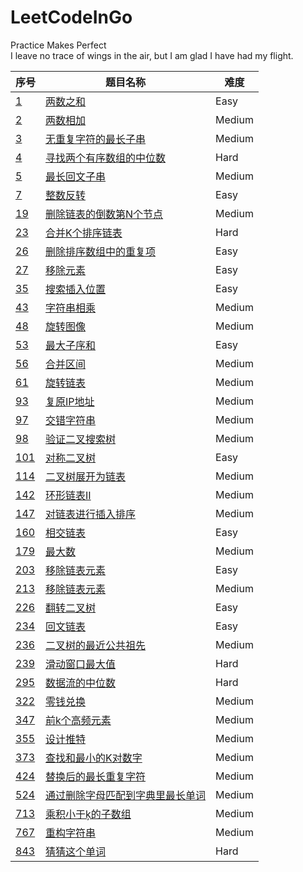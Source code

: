 # LeetCodeInGo
Practice Makes Perfect  
I leave no trace of wings in the air, but I am glad I have had my flight.  

|序号|题目名称|难度|  
|---| ----- | -------- |  
|[1](https://leetcode-cn.com/problems/two-sum/)|[两数之和](./problem/1.go)|Easy|  
|[2](https://leetcode-cn.com/problems/add-two-numbers/)|[两数相加](./problem/2.go)|Medium|  
|[3](https://leetcode-cn.com/problems/longest-substring-without-repeating-characters/)|[无重复字符的最长子串](./problem/3.go)|Medium|  
|[4](https://leetcode-cn.com/problems/median-of-two-sorted-arrays/)|[寻找两个有序数组的中位数](./problem/4.go)|Hard|  
|[5](https://leetcode-cn.com/problems/longest-palindromic-substring/)|[最长回文子串](./problem/5.go)|Medium|  
|[7](https://leetcode-cn.com/problems/reverse-integer/)|[整数反转](./problem/7.go)|Easy|  
|[19](https://leetcode-cn.com/problems/remove-nth-node-from-end-of-list/)|[删除链表的倒数第N个节点](./problem/19.go)|Medium|  
|[23](https://leetcode-cn.com/problems/merge-k-sorted-lists/)|[合并K个排序链表](./problem/23.go)|Hard|  
|[26](https://leetcode-cn.com/problems/remove-duplicates-from-sorted-array/)|[删除排序数组中的重复项](./problem/26.go)|Easy|  
|[27](https://leetcode-cn.com/problems/remove-element/)|[移除元素](./problem/27.go)|Easy|  
|[35](https://leetcode-cn.com/problems/search-insert-position/)|[搜索插入位置](./problem/35.go)|Easy|  
|[43](https://leetcode-cn.com/problems/multiply-strings/)|[字符串相乘](./problem/43.go)|Medium|  
|[48](https://leetcode-cn.com/problems/rotate-image/)|[旋转图像](./problem/48.go)|Medium|  
|[53](https://leetcode-cn.com/problems/multiply-strings/)|[最大子序和](./problem/53.go)|Easy|  
|[56](https://leetcode-cn.com/problems/merge-intervals/)|[合并区间](./problem/56.go)|Medium|  
|[61](https://leetcode-cn.com/problems/rotate-list/)|[旋转链表](./problem/61.go)|Medium|  
|[93](https://leetcode-cn.com/problems/restore-ip-addresses)|[复原IP地址](./problem/93.go)|Medium|
|[97](https://leetcode-cn.com/problems/interleaving-string/comments/)|[交错字符串](./problem/97.go)|Medium|
|[98](https://leetcode-cn.com/problems/validate-binary-search-tree/)|[验证二叉搜索树](./problem/98.go)|Medium|
|[101](https://leetcode-cn.com/problems/symmetric-tree/)|[对称二叉树](./problem/101.go)|Easy|  
|[114](https://leetcode-cn.com/problems/flatten-binary-tree-to-linked-list/)|[二叉树展开为链表](./problem/114.go)|Medium|  
|[142](https://leetcode-cn.com/problems/linked-list-cycle-ii/)|[环形链表II](./problem/142.go)|Medium|
|[147](https://leetcode-cn.com/problems/insertion-sort-list/)|[对链表进行插入排序](./problem/147.go)|Medium|  
|[160](https://leetcode-cn.com/problems/intersection-of-two-linked-lists/)|[相交链表](./problem/160.go)|Easy|  
|[179](https://leetcode-cn.com/problems/largest-number/)|[最大数](/problem/179.go)|Medium|  
|[203](https://leetcode-cn.com/problems/remove-linked-list-elements/)|[移除链表元素](./problem/203.go)|Easy|
|[213](https://leetcode-cn.com/problems/house-robber-ii/)|[移除链表元素](./problem/213.go)|Medium|
|[226](https://leetcode-cn.com/problems/invert-binary-tree/)|[翻转二叉树](./problem/226.go)|Easy|  
|[234](https://leetcode-cn.com/problems/palindrome-linked-list/)|[回文链表](./problem/234.go)|Easy|  
|[236](https://leetcode-cn.com/problems/lowest-common-ancestor-of-a-binary-tree/)|[二叉树的最近公共祖先](./problem/236.go)|Medium|  
|[239](https://leetcode-cn.com/problems/sliding-window-maximum/)|[滑动窗口最大值](./problem/239.go)|Hard|  
|[295](https://leetcode-cn.com/problems/find-median-from-data-stream/)|[数据流的中位数](./problem/295.go)|Hard|  
|[322](https://leetcode-cn.com/problems/coin-change/)|[零钱兑换](./problem/322.go)|Medium|  
|[347](https://leetcode-cn.com/problems/top-k-frequent-elements/)|[前k个高频元素](./problem/347.go)|Medium|  
|[355](https://leetcode-cn.com/problems/design-twitter/)|[设计推特](./problem/355.go)|Medium|  
|[373](https://leetcode-cn.com/problems/find-k-pairs-with-smallest-sums/)|[查找和最小的K对数字](./problem/373.go)|Medium|  
|[424](https://leetcode-cn.com/problems/longest-repeating-character-replacement/)|[替换后的最长重复字符](./problem/424.go)|Medium|  
|[524](https://leetcode-cn.com/problems/longest-word-in-dictionary-through-deleting/)|[通过删除字母匹配到字典里最长单词](./problem/524.go)|Medium|
|[713](https://leetcode-cn.com/problems/subarray-product-less-than-k/)|[乘积小于ķ的子数组](./problem/713.go)|Medium|
|[767](https://leetcode-cn.com/problems/reorganize-string/)|[重构字符串](./problem/767.go)|Medium|  
|[843](https://leetcode-cn.com/problems/guess-the-word/)|[猜猜这个单词](./problem/843.go)|Hard|

